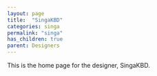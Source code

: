```yaml
---
layout: page
title:  "SingaKBD"
categories: singa
permalink: "singa"
has_children: true
parent: Designers
---
```

This is the home page for the designer, SingaKBD.
